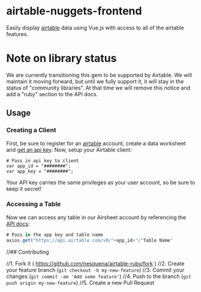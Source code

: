 # airtable-nuggets-frontend

Easily display [airtable](https://airtable.com) data using Vue.js with access to all of the airtable features.

# Note on library status

We are currently transitioning this gem to be supported by
Airtable. We will maintain it moving forward, but until we fully
support it, it will stay in the status of "community libraries". At
that time we will remove this notice and add a "ruby" section to the
API docs.

## Usage

### Creating a Client

First, be sure to register for an [airtable](https://airtable.com) account, create a data worksheet and [get an api key](https://airtable.com/account). Now, setup your Airtable client:

```<script>...
# Pass in api key to client
var app_id = "########";
var app_key = "########";
```
Your API key carries the same privileges as your user account, so be sure to keep it secret!

### Accessing a Table

Now we can access any table in our Airsheet account by referencing the [API docs](https://airtable.com/api):

```Javascript
# Pass in the app key and table name
axios.get("https://api.airtable.com/v0/"+app_id+"/"Table Name"
```

//## Contributing

//1. Fork it ( https://github.com/nesquena/airtable-ruby/fork )
//2. Create your feature branch (`git checkout -b my-new-feature`)
//3. Commit your changes (`git commit -am 'Add some feature'`)
//4. Push to the branch (`git push origin my-new-feature`)
//5. Create a new Pull Request
